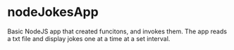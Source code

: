 # nodeJokesApp

Basic NodeJS app that created funcitons, and invokes them. The app reads a txt file and display jokes one at a time at a set interval.
